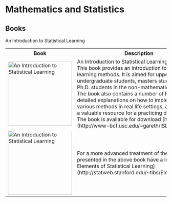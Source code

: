 # Mathematics and Statistics


## Books 
An Introduction to Statistical Learning
 <table style="width:100%">
  <tr>
    <th>Book</th>
    <th>Description</th>
  </tr>
  <tr>
    <td><a href="http://www-bcf.usc.edu/~gareth/ISL/" target="_blank"><img src="http://www-bcf.usc.edu/~gareth/ISL/ISL%20Cover%202.jpg" alt="An Introduction to Statistical Learning" width="200"/></a></td>
    <td>An Introduction to Statistical Learning:<br>This book provides an introduction to statistical learning methods. It is aimed for upper level undergraduate students, masters students and Ph.D. students in the non-mathematical sciences. The book also contains a number of R labs with detailed explanations on how to implement the various methods in real life settings, and should be a valuable resource for a practicing data scientist.<br>The book is available for download [here](http://www-bcf.usc.edu/~gareth/ISL/).</td>
  </tr>
  <tr>
    <td><a href="http://statweb.stanford.edu/~tibs/ElemStatLearn/" target="_blank"><img src="http://statweb.stanford.edu/~tibs/ElemStatLearn/CoverII_small.jpg" alt="An Introduction to Statistical Learning" width="200"/></a></td>
    <td>For a more advanced treatment of the topics presented in the above book have a look at [The Elements of Statistical Learning](http://statweb.stanford.edu/~tibs/ElemStatLearn/).</td>
  </tr>
</table> 